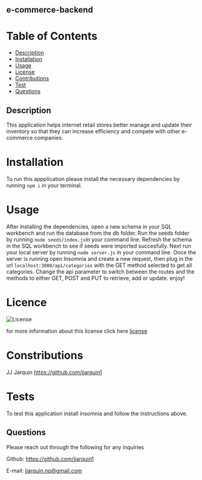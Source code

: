 ## e-commerce-backend
  
  # Table of Contents 
  * [Description](#description)
  * [Installation](#installation)
  * [Usage](#usage)
  * [License](#license)
  * [Contributions](#contributions)
  * [Test](#tests)
  * [Questions](#questions)

  ## Description
  This application helps internet retail stores better manage and update their inventory so that they can increase efficiency and compete with other e-commerce companies.
  
  # Installation
  To run this appplication please install the necessary dependencies by running ``` npm i ``` in your terminal. 
  
  # Usage 
  After installing the dependencies, open a new schema in your SQL workbench and run the database from the db folder. Run the seeds folder by running ``` node seeds/index.js ```in your command line. Refresh the schema in the SQL workbench to see if seeds were imported succesfully. Next run your local server by running ``` node server.js ``` in your command line. Once the server is running open Insomnia and create a new request, then plug in the url ``` localhost:3000/api/categories ``` with the GET method selected to get all categories. Change the api parameter to switch between the routes and the methods to either GET, POST and PUT to retrieve, add or update. enjoy! 
  
  # Licence
  ![License](https://img.shields.io/badge/License-ISC-blue.svg)
  
  for more information about this license click here [license](https://opensource.org/licenses/ISC)
  
  # Constributions
  JJ Jarquin https://github.com/jjarquin1
 
  # Tests
  To test this application install insomnia and follow the instructions above. 
  
  ## Questions
  Please reach out through the following for any inquiries
     
  Github: https://github.com/jjarquin1
  
  E-mail: jjarquin.np@gmail.com
  
